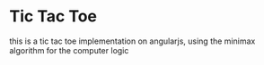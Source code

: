 # Tic Tac Toe

this is a tic tac toe implementation on angularjs, using the minimax algorithm for the computer logic
